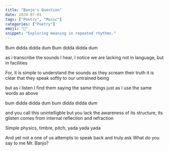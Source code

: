 ```yaml
---
title: "Banjo's Question"
date: 2024-07-01
tags: ["Poetry", "Music"]
categories: ["Poetry"]
emoji: "🎵"
snippet: "Exploring meaning in repeated rhythms."
---
```

Bum didda didda dum
Bum didda didda dum

as i transcribe the sounds I hear,
I notice we are lacking not in language,
but in facilities

For, it is simple to understand the sounds as they scream their truth
it is clear that they speak softly to our untrained being

but as i listen I find them saying the same things
just as I use the same words as above

bum didda didda dum
bum didda didda dum

and you call this unintelligble
but you lack the awareness of its structure, its glisten comes from internal reflection and refraction

Simple physics, timbre, pitch, yada yada yada

And yet not a one of us attempts to speak back and truly ask
What do you say to me Mr. Banjo?
